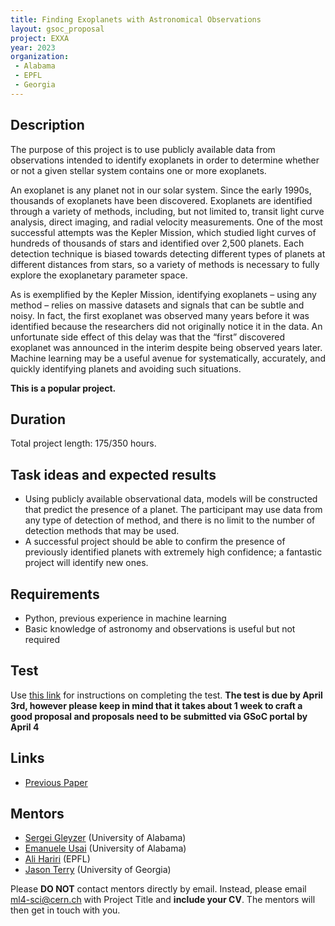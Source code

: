 ```yaml
---
title: Finding Exoplanets with Astronomical Observations
layout: gsoc_proposal
project: EXXA
year: 2023
organization:
 - Alabama
 - EPFL
 - Georgia
---
```


## Description

The purpose of this project is to use publicly available data from observations intended to identify exoplanets in order to determine whether or not a given stellar system contains one or more exoplanets.

An exoplanet is any planet not in our solar system. Since the early 1990s, thousands of exoplanets have been discovered. Exoplanets are identified through a variety of methods, including, but not limited to, transit light curve analysis, direct imaging, and radial velocity measurements. One of the most successful attempts was the Kepler Mission, which studied light curves of hundreds of thousands of stars and identified over 2,500 planets. Each detection technique is biased towards detecting different types of planets at different distances from stars, so a variety of methods is necessary to fully explore the exoplanetary parameter space.

As is exemplified by the Kepler Mission, identifying exoplanets – using any method – relies on massive datasets and signals that can be subtle and noisy. In fact, the first exoplanet was observed many years before it was identified because the researchers did not originally notice it in the data. An unfortunate side effect of this delay was that the “first” discovered exoplanet was announced in the interim despite being observed years later. Machine learning may be a useful avenue for systematically, accurately, and quickly identifying planets and avoiding such situations. 

__This is a popular project.__

## Duration

Total project length: 175/350 hours.

## Task ideas and expected results
  * Using publicly available observational data, models will be constructed that predict the presence of a planet. The participant may use data from any type of detection of method, and there is no limit to the number of detection methods that may be used. 
  * A successful project should be able to confirm the presence of previously identified planets with extremely high confidence; a fantastic project will identify new ones.
   
## Requirements 
  * Python, previous experience in machine learning
  * Basic knowledge of astronomy and observations is useful but not required

## Test
Use [this link](https://docs.google.com/document/d/10jZ7aubVkfkcpURQQnvrvbC7o3XgglsJwjS0UA7SRBE/edit?usp=sharing) for instructions on completing the test.
**The test is due by April 3rd, however please keep in mind that it takes about 1 week to craft a good proposal and proposals need to be submitted via GSoC portal by April 4**


## Links
* [Previous Paper](https://iopscience.iop.org/article/10.3847/1538-4357/aca477)

## Mentors
  * [Sergei Gleyzer](mailto:ml4-sci@cern.ch) (University of Alabama)
  * [Emanuele Usai](mailto:ml4-sci@cern.ch) (University of Alabama)
  * [Ali Hariri](mailto:ml4-sci@cern.ch) (EPFL)
  * [Jason Terry](mailto:ml4-sci@cern.ch) (University of Georgia)

Please **DO NOT** contact mentors directly by email. Instead, please email [ml4-sci@cern.ch](mailto:ml4-sci@cern.ch) with Project Title and **include your CV**. The mentors will then get in touch with you.
